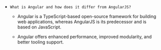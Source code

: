 - `What is Angular and how does it differ from AngularJS?`

   - Angular is a TypeScript-based open-source framework for building web applications, whereas AngularJS is its predecessor and is based on JavaScript.
   
   - Angular  offers enhanced performance, improved modularity, and better tooling support.